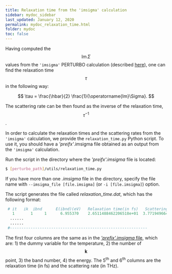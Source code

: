 ```yaml
---
title: Relaxation time from the 'imsigma' calculation
sidebar: mydoc_sidebar
last_updated: January 12, 2020
permalink: mydoc_relaxation_time.html
folder: mydoc
toc: false
---
```


Having computed the  $$\operatorname{Im}\Sigma$$ values from the `'imsigma'` PERTURBO calculation (described [here](mydoc_perturbo#calc_mode_imsigma)), one can find the relaxation time $$\tau$$ in the following way:

$$ 
\tau = \frac{\hbar}{2} \frac{1}{\operatorname{Im}\Sigma}.
$$

The scattering rate can be then found as the inverse of the relaxation time, $$\tau^{-1}$$.

In order to calculate the relaxation times and the scattering rates from the `'imsigma'` calculation, we provide the `relaxation_time.py` Python script.
To use it, you should have a _'preifx'_.imsigma file obtained as an output from the `'imsigma'` calculation.

Run the script in the directory where the _'preifx'.imsigma_ file is located:

```bash
$ [perturbo_path]/utils/relaxation_time.py
```
If you have more than one _.imsigma_ file in the directory, specify the file name with `--imsigma_file [file.imsigma]` (or `-i [file.imsigma]`) option.

The script generates the file called _relaxation_time.dat_, which has the following format:

```python
 # it   ik  ibnd      E(ibnd)(eV)   Relaxation time(in fs)   Scattering rate (in THz)
   1       1     1      6.955370    2.6511488462206518e+01  3.7719496641071323e+01
  ......
  ......
 #------------------------------------------------------------
```

The first four columns are the same as in the [_'prefix'.imsigma_ file](mydoc_perturbo#imsigma_file), which are: 1) the dummy variable for the temperature, 2) the number of $$\mathbf{k}$$ point, 3) the band number, 4) the energy. The 5<sup>th</sup> and 6<sup>th</sup> columns are the relaxation time (in fs) and the scattering rate (in THz).
